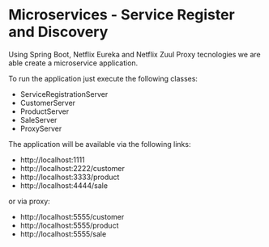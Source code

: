 # Microservices - Service Register and Discovery

Using Spring Boot, Netflix Eureka and Netflix Zuul Proxy tecnologies we are able create a microservice application.

To run the application just execute the following classes:

  - ServiceRegistrationServer
  - CustomerServer
  - ProductServer
  - SaleServer
  - ProxyServer

The application will be available via the following links:

* http://localhost:1111
* http://localhost:2222/customer
* http://localhost:3333/product
* http://localhost:4444/sale

or via proxy:

* http://localhost:5555/customer
* http://localhost:5555/product
* http://localhost:5555/sale